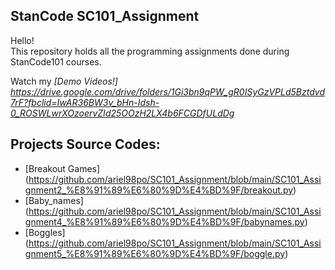 ## StanCode SC101_Assignment
Hello!\
This repository holds all the programming assignments done during StanCode101 courses. 

Watch my *[Demo Videos!] https://drive.google.com/drive/folders/1Gi3bn9qPW_gR0ISyGzVPLd5Bztdvd7rF?fbclid=IwAR36BW3v_bHn-Idsh-0_ROSWLwrXOzoervZId25OOzH2LX4b6FCGDfULdDg*

## Projects Source Codes:

* [Breakout Games]  (https://github.com/ariel98po/SC101_Assignment/blob/main/SC101_Assignment2_%E8%91%89%E6%80%9D%E4%BD%9F/breakout.py)
* [Baby_names] (https://github.com/ariel98po/SC101_Assignment/blob/main/SC101_Assignment4_%E8%91%89%E6%80%9D%E4%BD%9F/babynames.py)
* [Boggles] (https://github.com/ariel98po/SC101_Assignment/blob/main/SC101_Assignment5_%E8%91%89%E6%80%9D%E4%BD%9F/boggle.py)
